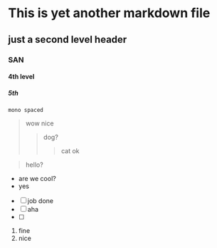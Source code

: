 
# This is yet another markdown file
## just a second level header
### SAN
#### 4th level
##### 5th

`mono spaced`

>wow
>nice
>> dog?
>>> cat
>> ok

> hello?


- are we cool?
- yes


- [ ] job done
- [ ] aha
- [ ] 


1. fine
2. nice
